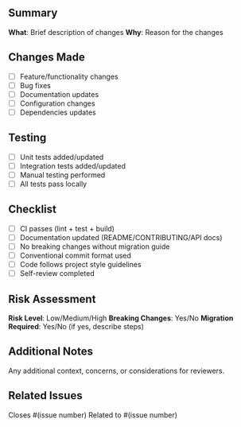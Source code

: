 ## Summary
**What**: Brief description of changes
**Why**: Reason for the changes

## Changes Made
- [ ] Feature/functionality changes
- [ ] Bug fixes
- [ ] Documentation updates
- [ ] Configuration changes
- [ ] Dependencies updates

## Testing
- [ ] Unit tests added/updated
- [ ] Integration tests added/updated
- [ ] Manual testing performed
- [ ] All tests pass locally

## Checklist
- [ ] CI passes (lint + test + build)
- [ ] Documentation updated (README/CONTRIBUTING/API docs)
- [ ] No breaking changes without migration guide
- [ ] Conventional commit format used
- [ ] Code follows project style guidelines
- [ ] Self-review completed

## Risk Assessment
**Risk Level**: Low/Medium/High
**Breaking Changes**: Yes/No
**Migration Required**: Yes/No (if yes, describe steps)

## Additional Notes
Any additional context, concerns, or considerations for reviewers.

## Related Issues
Closes #(issue number)
Related to #(issue number)

